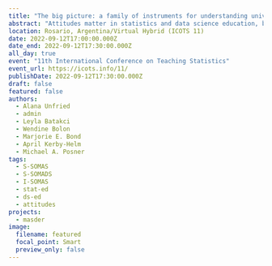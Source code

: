 ```yaml
---
title: "The big picture: a family of instruments for understanding university-level statistics and data science attitudes"
abstract: "Attitudes matter in statistics and data science education, but previous instruments have been limited in scope, resulting in many unanswered questions. This paper discusses the Surveys of Motivational Attitudes toward Statistics and Data Science, a family of instruments designed to provide a broad understanding of university-level student and instructor attitudes as well as learning environment characteristics. Based on Expectancy Value Theory, a meta-model explains the interrelationships among the instruments, and an iterative design process is followed for survey development. Psychometric results from data collections using instruments developed thus far are presented. This is the first time a cohesive, synergistic set of instruments has been designed to work together to give a broader understanding of the state of statistics and data science education."
location: Rosario, Argentina/Virtual Hybrid (ICOTS 11)
date: 2022-09-12T17:00:00.000Z
date_end: 2022-09-12T17:30:00.000Z
all_day: true
event: "11th International Conference on Teaching Statistics"
event_url: https://icots.info/11/
publishDate: 2022-09-12T17:30:00.000Z
draft: false
featured: false
authors:
  - Alana Unfried
  - admin
  - Leyla Batakci
  - Wendine Bolon
  - Marjorie E. Bond
  - April Kerby-Helm
  - Michael A. Posner
tags:
  - S-SOMAS
  - S-SOMADS
  - I-SOMAS
  - stat-ed
  - ds-ed
  - attitudes
projects:
  - masder
image:
  filename: featured
  focal_point: Smart
  preview_only: false
---
```

